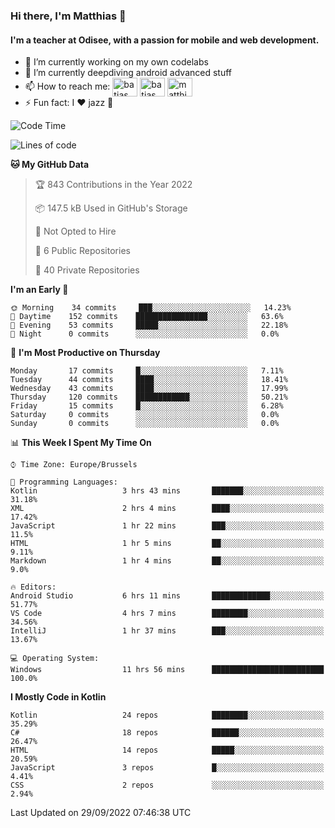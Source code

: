 ### Hi there, I'm Matthias 👋

#### I'm a teacher at Odisee, with a passion for mobile and web development.

- 🔭 I’m currently working on my own codelabs
- 🌱 I’m currently deepdiving android advanced stuff
- 📫 How to reach me: <a href="https://dev.to/batjas" target="_blank"><img align="center" src="https://raw.githubusercontent.com/rahuldkjain/github-profile-readme-generator/master/src/images/icons/Social/devto.svg" alt="batjas" height="30" width="40" /></a>
<a href="https://twitter.com/batjas" target="_blank"><img align="center" src="https://raw.githubusercontent.com/rahuldkjain/github-profile-readme-generator/master/src/images/icons/Social/twitter.svg" alt="batjas" height="30" width="40" /></a>
<a href="https://linkedin.com/in/matthiasdruwé" target="_blank"><img align="center" src="https://raw.githubusercontent.com/rahuldkjain/github-profile-readme-generator/master/src/images/icons/Social/linked-in-alt.svg" alt="matthiasdruwé" height="30" width="40" /></a>
- ⚡ Fun fact: I ❤ jazz 🎷


<!--START_SECTION:waka-->
![Code Time](http://img.shields.io/badge/Code%20Time-433%20hrs%2023%20mins-blue)

![Lines of code](https://img.shields.io/badge/From%20Hello%20World%20I%27ve%20Written-229%20Thousand%20lines%20of%20code-blue)

**🐱 My GitHub Data** 

> 🏆 843 Contributions in the Year 2022
 > 
> 📦 147.5 kB Used in GitHub's Storage 
 > 
> 🚫 Not Opted to Hire
 > 
> 📜 6 Public Repositories 
 > 
> 🔑 40 Private Repositories  
 > 
**I'm an Early 🐤** 

```text
🌞 Morning    34 commits     ███░░░░░░░░░░░░░░░░░░░░░░   14.23% 
🌆 Daytime    152 commits    ████████████████░░░░░░░░░   63.6% 
🌃 Evening    53 commits     █████░░░░░░░░░░░░░░░░░░░░   22.18% 
🌙 Night      0 commits      ░░░░░░░░░░░░░░░░░░░░░░░░░   0.0%

```
📅 **I'm Most Productive on Thursday** 

```text
Monday       17 commits     █░░░░░░░░░░░░░░░░░░░░░░░░   7.11% 
Tuesday      44 commits     ████░░░░░░░░░░░░░░░░░░░░░   18.41% 
Wednesday    43 commits     ████░░░░░░░░░░░░░░░░░░░░░   17.99% 
Thursday     120 commits    ████████████░░░░░░░░░░░░░   50.21% 
Friday       15 commits     █░░░░░░░░░░░░░░░░░░░░░░░░   6.28% 
Saturday     0 commits      ░░░░░░░░░░░░░░░░░░░░░░░░░   0.0% 
Sunday       0 commits      ░░░░░░░░░░░░░░░░░░░░░░░░░   0.0%

```


📊 **This Week I Spent My Time On** 

```text
⌚︎ Time Zone: Europe/Brussels

💬 Programming Languages: 
Kotlin                   3 hrs 43 mins       ███████░░░░░░░░░░░░░░░░░░   31.18% 
XML                      2 hrs 4 mins        ████░░░░░░░░░░░░░░░░░░░░░   17.42% 
JavaScript               1 hr 22 mins        ███░░░░░░░░░░░░░░░░░░░░░░   11.5% 
HTML                     1 hr 5 mins         ██░░░░░░░░░░░░░░░░░░░░░░░   9.11% 
Markdown                 1 hr 4 mins         ██░░░░░░░░░░░░░░░░░░░░░░░   9.0%

🔥 Editors: 
Android Studio           6 hrs 11 mins       █████████████░░░░░░░░░░░░   51.77% 
VS Code                  4 hrs 7 mins        ████████░░░░░░░░░░░░░░░░░   34.56% 
IntelliJ                 1 hr 37 mins        ███░░░░░░░░░░░░░░░░░░░░░░   13.67%

💻 Operating System: 
Windows                  11 hrs 56 mins      █████████████████████████   100.0%

```

**I Mostly Code in Kotlin** 

```text
Kotlin                   24 repos            ████████░░░░░░░░░░░░░░░░░   35.29% 
C#                       18 repos            ██████░░░░░░░░░░░░░░░░░░░   26.47% 
HTML                     14 repos            █████░░░░░░░░░░░░░░░░░░░░   20.59% 
JavaScript               3 repos             █░░░░░░░░░░░░░░░░░░░░░░░░   4.41% 
CSS                      2 repos             ░░░░░░░░░░░░░░░░░░░░░░░░░   2.94%

```



 Last Updated on 29/09/2022 07:46:38 UTC
<!--END_SECTION:waka-->
